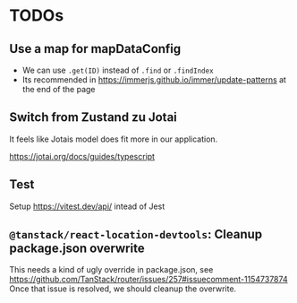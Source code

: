 # TODOs

## Use a map for mapDataConfig

- We can use `.get(ID)` instead of `.find` or `.findIndex`
- Its recommended in https://immerjs.github.io/immer/update-patterns at the end of the page

## Switch from Zustand zu Jotai

It feels like Jotais model does fit more in our application.

https://jotai.org/docs/guides/typescript

## Test

Setup https://vitest.dev/api/ intead of Jest

## `@tanstack/react-location-devtools`: Cleanup package.json overwrite

This needs a kind of ugly override in package.json, see https://github.com/TanStack/router/issues/257#issuecomment-1154737874
Once that issue is resolved, we should cleanup the overwrite.
